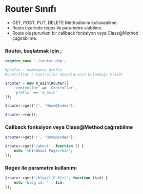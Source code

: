 # Router Sınıfı

* GET, POST, PUT, DELETE Methodlarını kullanabilme.
* Route üzerinde regex ile parametre alabilme.
* Route oluştururken bir callback fonksiyon veya Class@Method çağırabilme.

### **Router**, başlatmak için ;

```php
require_once './router.php';

#prefix : namespace prefix
#controller : Controller dosyalarının bulunduğu klasör

$router = new m_esin\Router([
    'controller' => 'Controller',
    'prefix' => 'm_esin' 
]);

$router->get('/', 'Home@Index');

$router->run();
```

### Callback fonksiyon veya Class@Method çağırabilme
```php
$router->get('/', 'Home@Index');

$router->get('/about', function () {
    echo '<h1>About Page</h1>';
});


```

### Regex ile parametre kullanımı
```php
$router->get('/blog/([0-9]+)', function ($id) {
    echo 'blog id: ' . $id;
});
```


